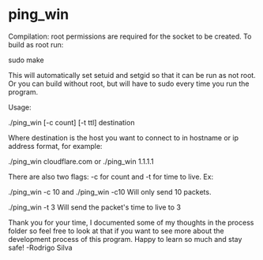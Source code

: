 # ping_win

Compilation:
root permissions are required for the socket to be created.
To build as root run:

sudo make

This will automatically set setuid and setgid so that it can be run as
not root. Or you can build without root, but will have to sudo every time
you run the program.

Usage:

./ping_win [-c count] [-t ttl] destination

Where destination is the host you want to connect to in hostname or ip
address format, for example:

./ping_win cloudflare.com
or
./ping_win 1.1.1.1

There are also two flags: -c for count and -t for time to live. Ex:

./ping_win -c 10
and
./ping_win -c10
Will only send 10 packets.

./ping_win -t 3
Will send the packet's time to live to 3

Thank you for your time, I documented some of my thoughts in the
process folder so feel free to look at that if you want to see more
about the development process of this program.
Happy to learn so much and stay safe!
-Rodrigo Silva
